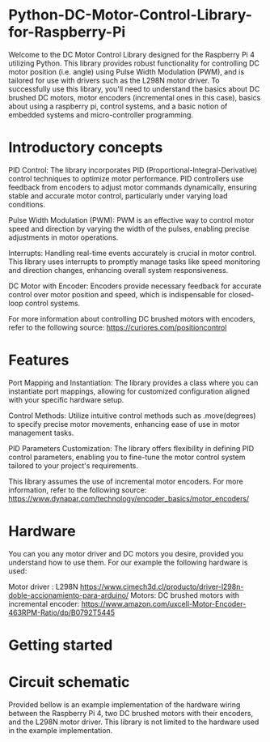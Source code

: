# Python-DC-Motor-Control-Library-for-Raspberry-Pi

Welcome to the DC Motor Control Library designed for the Raspberry Pi 4 utilizing Python. This library provides robust functionality for controlling DC motor position (i.e. angle) using Pulse Width Modulation (PWM), and is tailored for use with drivers such as the L298N motor driver. To successfully use this library, you'll need to understand the basics about DC brushed DC motors, motor encoders (incremental ones in this case), basics about using a raspberry pi, control systems, and a basic notion of embedded systems and micro-controller programming.

# Introductory concepts

PID Control: The library incorporates PID (Proportional-Integral-Derivative) control techniques to optimize motor performance. PID controllers use feedback from encoders to adjust motor commands dynamically, ensuring stable and accurate motor control, particularly under varying load conditions.

Pulse Width Modulation (PWM): PWM is an effective way to control motor speed and direction by varying the width of the pulses, enabling precise adjustments in motor operations.

Interrupts: Handling real-time events accurately is crucial in motor control. This library uses interrupts to promptly manage tasks like speed monitoring and direction changes, enhancing overall system responsiveness.

DC Motor with Encoder: Encoders provide necessary feedback for accurate control over motor position and speed, which is indispensable for closed-loop control systems.

For more information about controlling DC brushed motors with encoders, refer to the following source: https://curiores.com/positioncontrol


# Features

Port Mapping and Instantiation: The library provides a class where you can instantiate port mappings, allowing for customized configuration aligned with your specific hardware setup.

Control Methods: Utilize intuitive control methods such as .move(degrees) to specify precise motor movements, enhancing ease of use in motor management tasks.

PID Parameters Customization: The library offers flexibility in defining PID control parameters, enabling you to fine-tune the motor control system tailored to your project's requirements.

This library assumes the use of incremental motor encoders. For more information, refer to the following source: https://www.dynapar.com/technology/encoder_basics/motor_encoders/

# Hardware
You can you any motor driver and DC motors you desire, provided you understand how to use them. For our example the following hardware is used:

Motor driver : L298N https://www.cimech3d.cl/producto/driver-l298n-doble-accionamiento-para-arduino/
Motors: DC brushed motors with incremental encoder:  https://www.amazon.com/uxcell-Motor-Encoder-463RPM-Ratio/dp/B0792T5445

# Getting started


# Circuit schematic
Provided bellow is an example implementation of the hardware wiring between the Raspberry Pi 4, two DC brushed motors with their encoders, and the L298N motor driver. This library is not limited to the hardware used in the example implementation.
